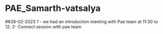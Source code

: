 # PAE_Samarth-vatsalya

##28-02-2023
1 - we had an introduction meeting with Pae team at 11:30 to 12;
2- Connect session with pae team

